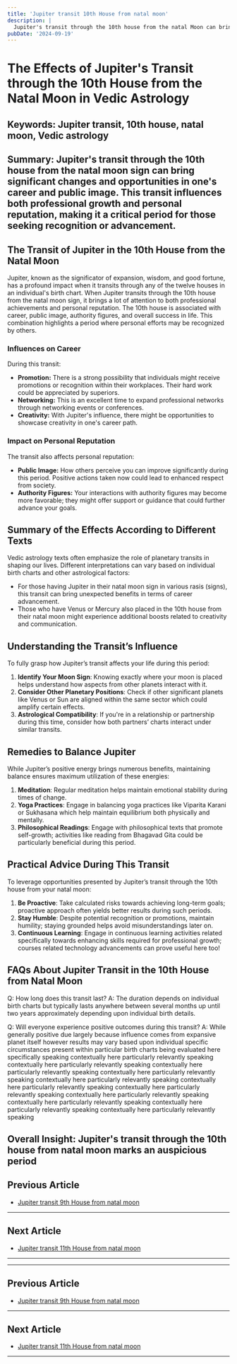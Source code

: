 ```yaml
---
title: 'Jupiter transit 10th House from natal moon'
description: |
  Jupiter's transit through the 10th house from the natal Moon can bring challenges such as loss of position, health issues, and financial difficulties. The individual may face a difficult period marked by failures in undertakings, strained relationships, and general dissatisfaction.
pubDate: '2024-09-19'
---
```


# The Effects of Jupiter's Transit through the 10th House from the Natal Moon in Vedic Astrology

## Keywords: Jupiter transit, 10th house, natal moon, Vedic astrology

## Summary: Jupiter's transit through the 10th house from the natal moon sign can bring significant changes and opportunities in one's career and public image. This transit influences both professional growth and personal reputation, making it a critical period for those seeking recognition or advancement.

## The Transit of Jupiter in the 10th House from the Natal Moon

Jupiter, known as the significator of expansion, wisdom, and good fortune, has a profound impact when it transits through any of the twelve houses in an individual's birth chart. When Jupiter transits through the 10th house from the natal moon sign, it brings a lot of attention to both professional achievements and personal reputation. The 10th house is associated with career, public image, authority figures, and overall success in life. This combination highlights a period where personal efforts may be recognized by others.

### Influences on Career

During this transit:
- **Promotion:** There is a strong possibility that individuals might receive promotions or recognition within their workplaces. Their hard work could be appreciated by superiors.
- **Networking:** This is an excellent time to expand professional networks through networking events or conferences.
- **Creativity:** With Jupiter's influence, there might be opportunities to showcase creativity in one's career path.

### Impact on Personal Reputation

The transit also affects personal reputation:
- **Public Image:** How others perceive you can improve significantly during this period. Positive actions taken now could lead to enhanced respect from society.
- **Authority Figures:** Your interactions with authority figures may become more favorable; they might offer support or guidance that could further advance your goals.

## Summary of the Effects According to Different Texts

Vedic astrology texts often emphasize the role of planetary transits in shaping our lives. Different interpretations can vary based on individual birth charts and other astrological factors:

* For those having Jupiter in their natal moon sign in various rasis (signs), this transit can bring unexpected benefits in terms of career advancement.
* Those who have Venus or Mercury also placed in the 10th house from their natal moon might experience additional boosts related to creativity and communication.

## Understanding the Transit’s Influence

To fully grasp how Jupiter’s transit affects your life during this period:
1. **Identify Your Moon Sign**: Knowing exactly where your moon is placed helps understand how aspects from other planets interact with it.
2. **Consider Other Planetary Positions**: Check if other significant planets like Venus or Sun are aligned within the same sector which could amplify certain effects.
3. **Astrological Compatibility**: If you're in a relationship or partnership during this time, consider how both partners’ charts interact under similar transits.

## Remedies to Balance Jupiter

While Jupiter’s positive energy brings numerous benefits, maintaining balance ensures maximum utilization of these energies:
1. **Meditation**: Regular meditation helps maintain emotional stability during times of change.
2. **Yoga Practices**: Engage in balancing yoga practices like Viparita Karani or Sukhasana which help maintain equilibrium both physically and mentally.
3. **Philosophical Readings**: Engage with philosophical texts that promote self-growth; activities like reading from Bhagavad Gita could be particularly beneficial during this period.

## Practical Advice During This Transit

To leverage opportunities presented by Jupiter’s transit through the 10th house from your natal moon:
1. **Be Proactive**: Take calculated risks towards achieving long-term goals; proactive approach often yields better results during such periods.
2. **Stay Humble**: Despite potential recognition or promotions, maintain humility; staying grounded helps avoid misunderstandings later on.
3. **Continuous Learning**: Engage in continuous learning activities related specifically towards enhancing skills required for professional growth; courses related technology advancements can prove useful here too!

## FAQs About Jupiter Transit in the 10th House from Natal Moon

Q: How long does this transit last?
A: The duration depends on individual birth charts but typically lasts anywhere between several months up until two years approximately depending upon individual birth details.

Q: Will everyone experience positive outcomes during this transit?
A: While generally positive due largely because influence comes from expansive planet itself however results may vary based upon individual specific circumstances present within particular birth charts being evaluated here specifically speaking contextually here particularly relevantly speaking contextually here particularly relevantly speaking contextually here particularly relevantly speaking contextually here particularly relevantly speaking contextually here particularly relevantly speaking contextually here particularly relevantly speaking contextually here particularly relevantly speaking contextually here particularly relevantly speaking contextually here particularly relevantly speaking contextually here particularly relevantly speaking contextually here particularly relevantly speaking 

Overall Insight:
Jupiter's transit through the 10th house from natal moon marks an auspicious period
---

## Previous Article
- [Jupiter transit 9th House from natal moon](200509_Jupiter_transit_9th_House_from_natal_moon.md)

---

## Next Article
- [Jupiter transit 11th House from natal moon](200511_Jupiter_transit_11th_House_from_natal_moon.md)

---
---

## Previous Article
- [Jupiter transit 9th House from natal moon](200509_Jupiter_transit_9th_House_from_natal_moon.md)

---

## Next Article
- [Jupiter transit 11th House from natal moon](200511_Jupiter_transit_11th_House_from_natal_moon.md)

---
